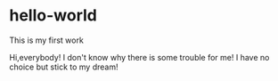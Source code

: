 # hello-world
This is my first work

Hi,everybody!
I don't know why there is some trouble for me!
I have no choice but stick to my dream!
